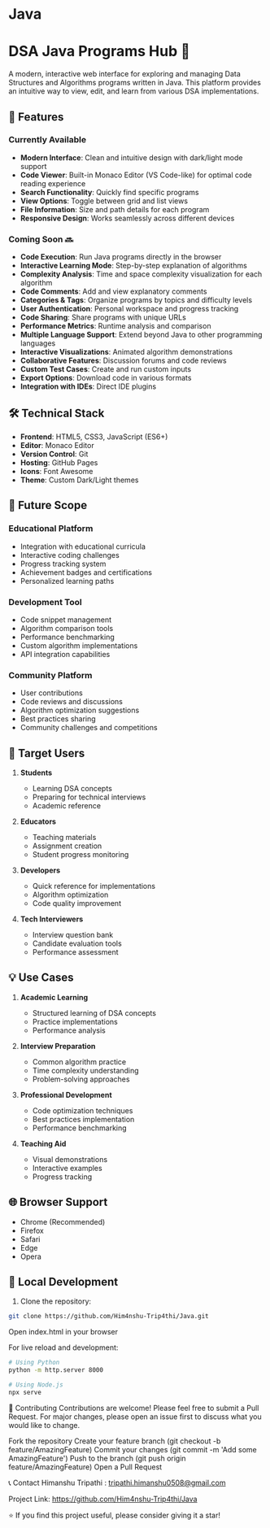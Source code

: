 # Java
# DSA Java Programs Hub 🚀

A modern, interactive web interface for exploring and managing Data Structures and Algorithms programs written in Java. This platform provides an intuitive way to view, edit, and learn from various DSA implementations.

## 🌟 Features

### Currently Available
- **Modern Interface**: Clean and intuitive design with dark/light mode support
- **Code Viewer**: Built-in Monaco Editor (VS Code-like) for optimal code reading experience
- **Search Functionality**: Quickly find specific programs
- **View Options**: Toggle between grid and list views
- **File Information**: Size and path details for each program
- **Responsive Design**: Works seamlessly across different devices

### Coming Soon 🔜
- **Code Execution**: Run Java programs directly in the browser
- **Interactive Learning Mode**: Step-by-step explanation of algorithms
- **Complexity Analysis**: Time and space complexity visualization for each algorithm
- **Code Comments**: Add and view explanatory comments
- **Categories & Tags**: Organize programs by topics and difficulty levels
- **User Authentication**: Personal workspace and progress tracking
- **Code Sharing**: Share programs with unique URLs
- **Performance Metrics**: Runtime analysis and comparison
- **Multiple Language Support**: Extend beyond Java to other programming languages
- **Interactive Visualizations**: Animated algorithm demonstrations
- **Collaborative Features**: Discussion forums and code reviews
- **Custom Test Cases**: Create and run custom inputs
- **Export Options**: Download code in various formats
- **Integration with IDEs**: Direct IDE plugins

## 🛠️ Technical Stack

- **Frontend**: HTML5, CSS3, JavaScript (ES6+)
- **Editor**: Monaco Editor
- **Version Control**: Git
- **Hosting**: GitHub Pages
- **Icons**: Font Awesome
- **Theme**: Custom Dark/Light themes

## 🚀 Future Scope

### Educational Platform
- Integration with educational curricula
- Interactive coding challenges
- Progress tracking system
- Achievement badges and certifications
- Personalized learning paths

### Development Tool
- Code snippet management
- Algorithm comparison tools
- Performance benchmarking
- Custom algorithm implementations
- API integration capabilities

### Community Platform
- User contributions
- Code reviews and discussions
- Algorithm optimization suggestions
- Best practices sharing
- Community challenges and competitions

## 🎯 Target Users

1. **Students**
   - Learning DSA concepts
   - Preparing for technical interviews
   - Academic reference

2. **Educators**
   - Teaching materials
   - Assignment creation
   - Student progress monitoring

3. **Developers**
   - Quick reference for implementations
   - Algorithm optimization
   - Code quality improvement

4. **Tech Interviewers**
   - Interview question bank
   - Candidate evaluation tools
   - Performance assessment

## 💡 Use Cases

1. **Academic Learning**
   - Structured learning of DSA concepts
   - Practice implementations
   - Performance analysis

2. **Interview Preparation**
   - Common algorithm practice
   - Time complexity understanding
   - Problem-solving approaches

3. **Professional Development**
   - Code optimization techniques
   - Best practices implementation
   - Performance benchmarking

4. **Teaching Aid**
   - Visual demonstrations
   - Interactive examples
   - Progress tracking

## 🌐 Browser Support

- Chrome (Recommended)
- Firefox
- Safari
- Edge
- Opera

## 🔧 Local Development

1. Clone the repository:
```bash
git clone https://github.com/Him4nshu-Trip4thi/Java.git
```
Open index.html in your browser

For live reload and development:
```bash
# Using Python
python -m http.server 8000

# Using Node.js
npx serve
```
🤝 Contributing
Contributions are welcome! Please feel free to submit a Pull Request. For major changes, please open an issue first to discuss what you would like to change.

Fork the repository
Create your feature branch (git checkout -b feature/AmazingFeature)
Commit your changes (git commit -m 'Add some AmazingFeature')
Push to the branch (git push origin feature/AmazingFeature)
Open a Pull Request

📞 Contact
Himanshu Tripathi : tripathi.himanshu0508@gmail.com

Project Link: https://github.com/Him4nshu-Trip4thi/Java

⭐️ If you find this project useful, please consider giving it a star!
